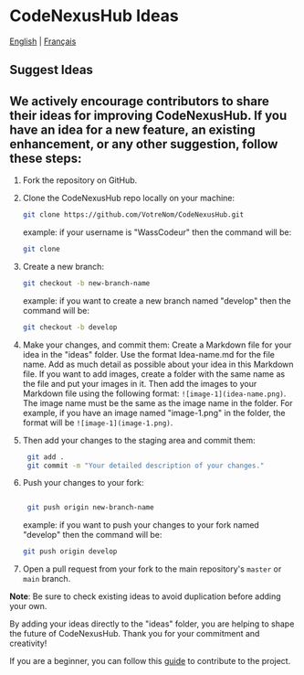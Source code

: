 # CodeNexusHub Ideas
[English](ideas/README.md) | [Français](ideas/README.fr.md)
## Suggest Ideas

## We actively encourage contributors to share their ideas for improving CodeNexusHub. If you have an idea for a new feature, an existing enhancement, or any other suggestion, follow these steps:

1. Fork the repository on GitHub.
2. Clone the CodeNexusHub repo locally on your machine:

   ```bash
   git clone https://github.com/VotreNom/CodeNexusHub.git
   ```
    example: if your username is "WassCodeur" then the command will be:
    ```bash
    git clone 

3. Create a new branch:

   ```bash
   git checkout -b new-branch-name
   ```
    example: if you want to create a new branch named "develop" then the command will be:
    ```bash
    git checkout -b develop
    ```
4. Make your changes, and commit them:
   Create a Markdown file for your idea in the "ideas" folder. Use the format Idea-name.md for the file name. Add as much detail as possible about your idea in this Markdown file. If you want to add images, create a folder with the same name as the file and put your images in it. Then add the images to your Markdown file using the following format: `![image-1](idea-name.png)`. The image name must be the same as the image name in the folder. For example, if you have an image named "image-1.png" in the folder, the format will be `![image-1](image-1.png)`. 
   
5. Then add your changes to the staging area and commit them:
   ```bash
    git add .
    git commit -m "Your detailed description of your changes."
   ```

6. Push your changes to your fork:
   ```bash

    git push origin new-branch-name
    ```
    example: if you want to push your changes to your fork named "develop" then the command will be:
    ```bash
    git push origin develop
    ```

7. Open a pull request from your fork to the main repository's `master`  or `main` branch.
   
**Note**: Be sure to check existing ideas to avoid duplication before adding your own.

By adding your ideas directly to the "ideas" folder, you are helping to shape the future of CodeNexusHub. Thank you for your commitment and creativity!

 If you are a beginner, you can follow this [guide](CONTRIBUTING.md) to contribute to the project.

